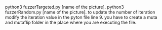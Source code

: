python3 fuzzerTargeted.py [name of the picture].
python3 fuzzerRandom.py [name of the picture].
to update the number of iteration modify the iteration value in the pyton file line 9.
you have to create a muta and mutaflip folder in the place where you are executing the file.
